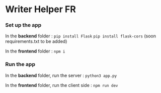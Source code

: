 # Writer Helper FR

### Set up the app
In the **backend** folder :
`pip install Flask`
`pip install flask-cors`
(soon requirements.txt to be added)

In the **frontend** folder :
`npm i`

### Run the app

In the **backend** folder, run the server :
`python3 app.py`

In the **frontend** folder, run the client side :
`npm run dev`
